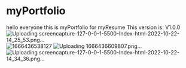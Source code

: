 # myPortfolio
hello everyone this is myPortfolio for myResume
This version is: V1.0.0
![Uploading screencapture-127-0-0-1-5500-Index-html-2022-10-22-14_25_53.png…]()
![1666436538127](https://user-images.githubusercontent.com/99019595/197335740-e78f6db5-8dfb-4423-89b7-6e46486d1782.png)
![Uploading 1666436609807.png…]()
![Uploading screencapture-127-0-0-1-5500-Index-html-2022-10-22-14_34_36.png…]()
